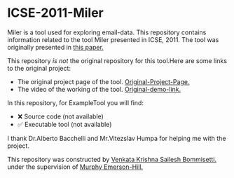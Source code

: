 # ICSE-2011-Miler
Miler is a tool used for exploring email-data.
This repository contains information related to the tool Miler presented in ICSE, 2011.
The tool was originally presented in <a href="http://dl.acm.org.prox.lib.ncsu.edu/citation.cfm?id=1985793.1985984&coll=DL&dl=GUIDE&CFID=722556246&CFTOKEN=87998291">this paper.</a>

This repository _is not_ the original repository for this tool.Here are some links to the original project:
* The original project page of the tool.
  <a href="https://code.google.com/p/r-email/">Original-Project-Page.</a>
* The video of the working of the tool. 
<a href="https://www.youtube.com/watch?v=MspFmsA1p_A">Original-demo-link.</a>

In this repository, for ExampleTool you will find:
* :x: Source code (not available)
* :white_check_mark: Executable tool (not available)

I thank Dr.Alberto Bacchelli and Mr.Vitezslav Humpa for helping me with the project.

This repository was constructed by <a href="https://github.com/saileshbvk">Venkata Krishna Sailesh Bommisetti.</a> under the supervision of <a href="https://github.com/CaptainEmerson">Murphy Emerson-Hill.</a>
